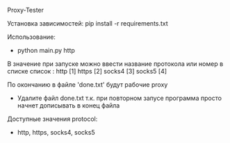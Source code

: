 Proxy-Tester

Установка зависимостей:
pip install -r requirements.txt

Использование:
* python main.py http

В значение при запуске можно ввести название протокола или номер в списке
список :
http       [1]
https      [2]
socks4     [3]
socks5     [4] 


По окончанию в файле 'done.txt' будут рабочие proxy
* Удалите файл done.txt т.к. при повторном запусе программа просто начнет дописывать в конец файла

Доступные значения protocol:
* http, https, socks4, socks5

